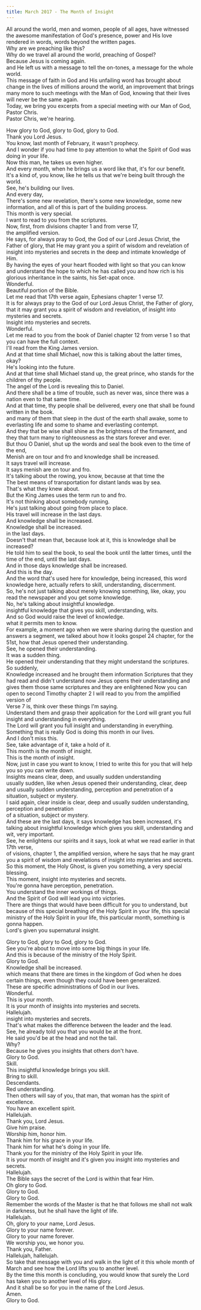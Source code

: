 ```yaml
---
title: March 2017 - The Month of Insight
---
```

 All around the world, men and women, people of all ages, have witnessed the awesome manifestation of God's presence, power and His love rendered in words, words beyond the written pages.  
Why are we preaching like this?  
Why do we travel all around the world, preaching of Gospel?  
Because Jesus is coming again.  
 and He left us with a message to tell the on-tones, a message for the whole world.  
This message of faith in God and His unfailing word has brought about change in the lives of millions around the world, an improvement that brings many more to such meetings with the Man of God, knowing that their lives will never be the same again.  
Today, we bring you excerpts from a special meeting with our Man of God, Pastor Chris.  
 Pastor Chris, we're hearing.  


  
How glory to God, glory to God, glory to God.  
Thank you Lord Jesus.  
 You know, last month of February, it wasn't prophecy.  
And I wonder if you had time to pay attention to what the Spirit of God was doing in your life.  
 Now this man, he takes us even higher.  
And every month, when he brings us a word like that, it's for our benefit.  
It's a kind of, you know, like he tells us that we're being built through the world.  
See, he's building our lives.  
And every day,  
 There's some new revelation, there's some new knowledge, some new information, and all of this is part of the building process.  
This month is very special.  
I want to read to you from the scriptures.  
Now, first, from divisions chapter 1 and from verse 17,  
 the amplified version.  
He says, for always pray to God, the God of our Lord Jesus Christ, the Father of glory, that He may grant you a spirit of wisdom and revelation of insight into mysteries and secrets in the deep and intimate knowledge of Him.  
 By having the eyes of your heart flooded with light so that you can know and understand the hope to which he has called you and how rich is his glorious inheritance in the saints, his Set-apat once.  
Wonderful.  
Beautiful portion of the Bible.  
Let me read that 17th verse again, Ephesians chapter 1 verse 17.  
 It is for always pray to the God of our Lord Jesus Christ, the Father of glory, that it may grant you a spirit of wisdom and revelation, of insight into mysteries and secrets.  
Insight into mysteries and secrets.  
Wonderful.  
 Let me read to you from the book of Daniel chapter 12 from verse 1 so that you can have the full context.  
I'll read from the King James version.  
And at that time shall Michael, now this is talking about the latter times, okay?  
He's looking into the future.  
 And at that time shall Michael stand up, the great prince, who stands for the children of thy people.  
The angel of the Lord is revealing this to Daniel.  
And there shall be a time of trouble, such as never was, since there was a nation even to that same time.  
And at that time, thy people shall be delivered, every one that shall be found written in the book.  
 and many of them that sleep in the dust of the earth shall awake, some to everlasting life and some to shame and everlasting contempt.  
And they that be wise shall shine as the brightness of the firmament, and they that turn many to righteousness as the stars forever and ever.  
But thou O Daniel, shut up the words and seal the book even to the time of the end,  
 Menish are on tour and fro and knowledge shall be increased.  
It says travel will increase.  
It says menish are on tour and fro.  
It's talking about the rowing, you know, because at that time the  
 The best means of transportation for distant lands was by sea.  
That's what they knew about.  
But the King James uses the term run to and fro.  
It's not thinking about somebody running.  
He's just talking about going from place to place.  
His travel will increase in the last days.  
And knowledge shall be increased.  
Knowledge shall be increased.  
 in the last days.  
Doesn't that mean that, because look at it, this is knowledge shall be increased?  
He told him to seal the book, to seal the book until the latter times, until the time of the end, until the last days.  
And in those days knowledge shall be increased.  
 And this is the day.  
And the word that's used here for knowledge, being increased, this word knowledge here, actually refers to skill, understanding, discernment.  
So, he's not just talking about merely knowing something, like, okay, you read the newspaper and you get some knowledge.  
No, he's talking about insightful knowledge.  
 insightful knowledge that gives you skill, understanding, wits.  
And so God would raise the level of knowledge.  
 what it permits men to know.  
For example, a moment ago when we were sharing during the question and answers a segment, we talked about how it looks gospel 24 chapter, for the 51st, how that Jesus opened their understanding.  
See, he opened their understanding.  
It was a sudden thing.  
He opened their understanding that they might understand the scriptures.  
So suddenly,  
 Knowledge increased and he brought them information Scriptures that they had read and didn't understand now Jesus opens their understanding and gives them those same scriptures and they are enlightened Now you can open to second Timothy chapter 2 I will read to you from the amplified version of  
 Verse 7 is, think over these things I'm saying.  
Understand them and grasp their application for the Lord will grant you full insight and understanding in everything.  
The Lord will grant you full insight and understanding in everything.  
Something that is really God is doing this month in our lives.  
And I don't miss this.  
 See, take advantage of it, take a hold of it.  
This month is the month of insight.  
This is the month of insight.  
Now, just in case you want to know, I tried to write this for you that will help you so you can write down.  
Insights means clear, deep, and usually sudden understanding  
 usually sudden, like when Jesus opened their understanding, clear, deep and usually sudden understanding, perception and penetration of a situation, subject or mystery.  
I said again, clear inside is clear, deep and usually sudden understanding, perception and penetration  
 of a situation, subject or mystery.  
And these are the last days, it says knowledge has been increased, it's talking about insightful knowledge which gives you skill, understanding and wit, very important.  
See, he enlightens our spirits and it says, look at what we read earlier in that 17th verse,  
 of visions, chapter 1, the amplified version, where he says that he may grant you a spirit of wisdom and revelations of insight into mysteries and secrets.  
So this moment, the Holy Ghost, is given you something, a very special blessing.  
This moment, insight into mysteries and secrets.  
 You're gonna have perception, penetration.  
You understand the inner workings of things.  
And the Spirit of God will lead you into victories.  
There are things that would have been difficult for you to understand, but because of this special breathing of the Holy Spirit in your life, this special ministry of the Holy Spirit in your life, this particular month, something is gonna happen.  
 Lord's given you supernatural insight.  


  
Glory to God, glory to God, glory to God.  
See you're about to move into some big things in your life.  
And this is because of the ministry of the Holy Spirit.  
Glory to God.  
Knowledge shall be increased.  
 which means that there are times in the kingdom of God when he does certain things, even though they could have been generalized.  
These are specific administrations of God in our lives.  
Wonderful.  
This is your month.  
It is your month of insights into mysteries and secrets.  
Hallelujah.  
 insight into mysteries and secrets.  
That's what makes the difference between the leader and the lead.  
See, he already told you that you would be at the front.  
He said you'd be at the head and not the tail.  
Why?  
Because he gives you insights that others don't have.  
Glory to God.  
Skill.  
This insightful knowledge brings you skill.  
Bring to skill.  
Descendants.  
 Red understanding.  
Then others will say of you, that man, that woman has the spirit of excellence.  
You have an excellent spirit.  
Hallelujah.  
Thank you, Lord Jesus.  
Give him praise.  
Worship him, honor him.  
Thank him for his grace in your life.  
Thank him for what he's doing in your life.  
 Thank you for the ministry of the Holy Spirit in your life.  
It is your month of insight and it's given you insight into mysteries and secrets.  
Hallelujah.  
The Bible says the secret of the Lord is within that fear Him.  
Oh glory to God.  
Glory to God.  
 Glory to God.  
Remember the words of the Master is that he that follows me shall not walk in darkness, but he shall have the light of life.  
Hallelujah.  
Oh, glory to your name, Lord Jesus.  
Glory to your name forever.  
Glory to your name forever.  
 We worship you, we honor you.  
Thank you, Father.  
Hallelujah, hallelujah.  
So take that message with you and walk in the light of it this whole month of March and see how the Lord lifts you to another level.  
By the time this month is concluding, you would know that surely the Lord has taken you to another level of His glory.  
 And it shall be so for you in the name of the Lord Jesus.  
Amen.  
Glory to God.